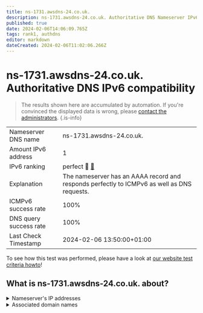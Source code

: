 ```yaml
---
title: ns-1731.awsdns-24.co.uk.
description: ns-1731.awsdns-24.co.uk. Authoritative DNS Nameserver IPv6 compatibility
published: true
date: 2024-02-06T14:06:09.765Z
tags: rank1, authdns
editor: markdown
dateCreated: 2024-02-06T11:02:06.266Z
---
```


# ns-1731.awsdns-24.co.uk. Authoritative DNS IPv6 compatibility

> The results shown here are accumulated by automation. If you're convinced the displayed data is wrong, please [contact the administrators](/howto/chat). 
{.is-info}




|   |   |
| - | - |
| Nameserver DNS name | ns-1731.awsdns-24.co.uk.
| Amount IPv6 address | 1
| IPv6 ranking | perfect :1st_place_medal: [🔗](/howto/ranking) |
| Explanation | The nameserver has an AAAA record and responds perfectly to ICMPv6 as well as DNS requests. |
| ICMPv6 success rate | 100%|
| DNS query success rate | 100% |
| Last Check Timestamp | 2024-02-06 13:50:00+01:00 |

To see how this test was performed, please have a look at [our website test criteria howto](/howto/testcriteria/authdns)!


## What is ns-1731.awsdns-24.co.uk. about?




<details>
<summary>Nameserver's IP addresses</summary>

2600:9000:5306:c300::1

</details>



<details>
<summary>Associated domain names</summary>

redis.io

</details>
